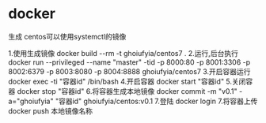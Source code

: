 # docker
生成 centos可以使用systemctl的镜像

1.使用生成镜像
docker build --rm -t ghoiufyia/centos7 .
2.运行,后台执行
docker run --privileged --name "master"  -tid -p 8000:80 -p 8001:3306 -p 8002:6379 -p 8003:8080 -p 8004:8888 ghoiufyia/centos7
3.开启容器运行
docker exec -ti "容器id" /bin/bash
4.开启容器
docker start "容器id"
5.关闭容器
docker stop "容器id"
6.将容器生成本地镜像
docker commit -m "v0.1" -a="ghoiufyia" "容器id" ghoiufyia/centos:v0.1
7.登陆
docker login
7.将容器上传
docker push 本地镜像名称
